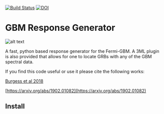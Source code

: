[![Build Status](https://travis-ci.org/grburgess/gbm_drm_gen.svg?branch=master)](https://travis-ci.org/grburgess/gbm_drm_gen)
[![DOI](https://zenodo.org/badge/DOI/10.5281/zenodo.2590555.svg)](https://doi.org/10.5281/zenodo.2590555)

# GBM Response Generator

![alt text](https://raw.githubusercontent.com/grburgess/gbm_drm_gen/master/logo.png)

A fast, python based response generator for the Fermi-GBM. A 3ML plugin is also provided that allows for one to locate GRBs with any of the GBM spectral data. 

If you find this code useful or use it please cite the following works:

[Burgess et al 2018](https://academic.oup.com/mnras/article/476/2/1427/4670828)

[https://arxiv.org/abs/1902.01082](https://arxiv.org/abs/1902.01082)


## Install

